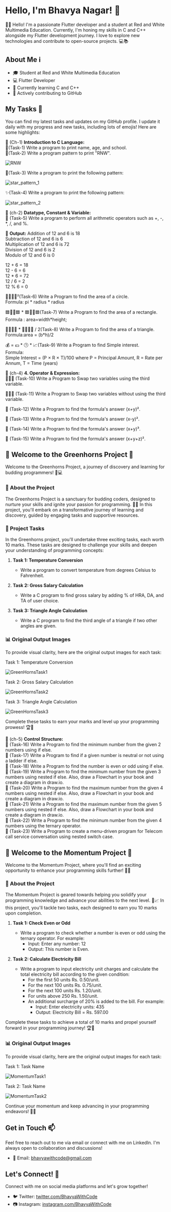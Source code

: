 # Hello, I'm Bhavya Nagar! 👋

🚀🌟 Hello! I'm a passionate Flutter developer and a student at Red and White Multimedia Education. Currently, I'm honing my skills in C and C++ alongside my Flutter development journey. I love to explore new technologies and contribute to open-source projects. 💻📚

## About Me ℹ️

- 🎓 Student at Red and White Multimedia Education
- 💻 Flutter Developer
- 🌱 Currently learning C and C++
- 🚀 Actively contributing to GitHub

## My Tasks 🚧

You can find my latest tasks and updates on my GitHub profile. I update it daily with my progress and new tasks, including lots of emojis! Here are some highlights:

📖 (Ch-1) **Introduction to C Language:**<br/>
📝(Task-1) Write a program to print name, age, and school.<br/>
🔡(Task-2) Write a program pattern to print "RNW".<br/>

![RNW](https://github.com/BhavyaWithCode/FlutterDevelopmentTask/assets/153913406/731f6a5e-2ab2-46e2-b43b-7d4edbf03029)

🌟(Task-3) Write a program to print the following pattern:<br/>

![star_pattern_1](https://github.com/BhavyaWithCode/FlutterDevelopmentTask/assets/153913406/65cd244b-921f-4790-9ec6-2735570c9a97)<br/>

✨(Task-4) Write a program to print the following pattern:<br/>

![star_pattern_2](https://github.com/BhavyaWithCode/FlutterDevelopmentTask/assets/153913406/7e3d07d9-d11b-4d76-8d8d-b860662692a9)


📖 (ch-2) **Datatype, Constant & Variable:**<br/>
🔢 (Task-5) Write a program to perform all arithmetic operators such as +, -, *, /, and %.<br/>

🎉 **Output:**
Addition of 12 and 6 is 18<br/>
Subtraction of 12 and 6 is 6<br/>
Multiplication of 12 and 6 is 72<br/>
Division of 12 and 6 is 2<br/>
Modulo of 12 and 6 is 0<br/>

12 + 6 = 18<br/>
12 - 6 = 6<br/>
12 * 6 = 72<br/>
12 / 6 = 2<br/>
12 % 6 = 0<br/>

🔴🔄📏🔴²(Task-6) Write a Program to find the area of a circle.<br/>
Formula: pi * radius * radius <br/>

🟦🔄📏🟦 * 🟦🔄📐🟦(Task-7) Write a Program to find the area of a rectangle.<br/>
Formula : area=width*height;<br/>

🔺🔄📐🔺 * 🔺🔄📏🔺 / 2(Task-8) Write a Program to find the area of a triangle.<br/>
Formula:area = (b*h)/2<br/>

💰 = 💵 * 🕒 * 📈(Task-9) Write a Program to find Simple interest.<br/>
Formula:<br/>
Simple Interest = (P × R × T)/100  where P = Principal Amount, R = Rate per Annum, T = Time (years)<br/>

📖 (ch-4) **4. Operator & Expression:**<br/>
🔁🔠🔄 (Task-10) Write a Program to Swap two variables using the third variable.<br/>

🔄🔠🔄 (Task-11) Write a Program to Swap two variables without using the third variable.<br/>

🧮 (Task-12) Write a Program to find the formula's answer (x+y)².<br/>

🧮 (Task-13) Write a Program to find the formula's answer (x-y)².<br/>

🧮 (Task-14) Write a Program to find the formula's answer (x+y)³.<br/>

🧮 (Task-15) Write a Program to find the formula's answer (x+y+z)².<br/>

## 🌟 Welcome to the Greenhorns Project 🌟

Welcome to the Greenhorns Project, a journey of discovery and learning for budding programmers! 🚀💻

### 🌱 About the Project
The Greenhorns Project is a sanctuary for budding coders, designed to nurture your skills and ignite your passion for programming. 🌿✨ In this project, you'll embark on a transformative journey of learning and discovery, guided by engaging tasks and supportive resources.

### 🎯 Project Tasks
In the Greenhorns project, you'll undertake three exciting tasks, each worth 10 marks. These tasks are designed to challenge your skills and deepen your understanding of programming concepts:

1. **Task 1: Temperature Conversion**
   - Write a program to convert temperature from degrees Celsius to Fahrenheit.

2. **Task 2: Gross Salary Calculation**
   - Write a C program to find gross salary by adding % of HRA, DA, and TA of user choice.

3. **Task 3: Triangle Angle Calculation**
   - Write a C program to find the third angle of a triangle if two other angles are given.

### 📊 Original Output Images
To provide visual clarity, here are the original output images for each task:

Task 1: Temperature Conversion<br/>

![GreenHornsTask1](https://github.com/BhavyaWithCode/FlutterDevelopmentTask/assets/153913406/b051d167-f346-4ae6-bcd1-741d8e4b15bc)

Task 2: Gross Salary Calculation<br/>

![GreenHornsTask2](https://github.com/BhavyaWithCode/FlutterDevelopmentTask/assets/153913406/e41df842-b794-4b86-a0c5-bca266688f30)

Task 3: Triangle Angle Calculation<br/>

![GreenHornsTask3](https://github.com/BhavyaWithCode/FlutterDevelopmentTask/assets/153913406/883562bd-a851-47bd-9ba1-82ae6aabad75)

Complete these tasks to earn your marks and level up your programming prowess! 🏆🚀

📖 (ch-5) **Control Structure:**<br/>
🧮 (Task-16) Write a Program to find the minimum number from the given 2 numbers using if else.<br/>
🧮 (Task-17) Write a Program to find if a given number is neutral or not using a ladder if else.<br/>
🧮 (Task-18) Write a Program to find the number is even or odd using if else.<br/>
🧮 (Task-19) Write a Program to find the minimum number from the given 3 numbers using nested if else. Also, draw a Flowchart in your book and create a diagram in draw.io.<br/>
🧮 (Task-20) Write a Program to find the maximum number from the given 4 numbers using nested if else. Also, draw a Flowchart in your book and create a diagram in draw.io.<br/>
🧮 (Task-21) Write a Program to find the maximum number from the given 5 numbers using nested if else. Also, draw a Flowchart in your book and create a diagram in draw.io.<br/>
🧮 (Task-22) Write a Program to find the minimum number from the given 4 numbers using the ternary operator.<br/>
🧮 (Task-23) Write a Program to create a menu-driven program for Telecom call service conversation using nested switch case.<br/>

## 🎉 Welcome to the Momentum Project 🎉

Welcome to the Momentum Project, where you'll find an exciting opportunity to enhance your programming skills further! 🚀💡

### 🌟 About the Project
The Momentum Project is geared towards helping you solidify your programming knowledge and advance your abilities to the next level. 💪📈 In this project, you'll tackle two tasks, each designed to earn you 10 marks upon completion.

1. **Task 1: Check Even or Odd**
   - Write a program to check whether a number is even or odd using the ternary operator. For example:
     - Input: Enter any number: 12
     - Output: This number is Even.

2. **Task 2: Calculate Electricity Bill**
   - Write a program to input electricity unit charges and calculate the total electricity bill according to the given condition:
     - For the first 50 units Rs. 0.50/unit.
     - For the next 100 units Rs. 0.75/unit.
     - For the next 100 units Rs. 1.20/unit.
     - For units above 250 Rs. 1.50/unit.
     - An additional surcharge of 20% is added to the bill. For example:
       - Input: Enter electricity units: 435
       - Output: Electricity Bill = Rs. 597.00


Complete these tasks to achieve a total of 10 marks and propel yourself forward in your programming journey! 🏆🚀

### 📊 Original Output Images
To provide visual clarity, here are the original output images for each task:

Task 1: Task Name<br/>

![MomentumTask1](![Momentum-1](https://github.com/BhavyaWithCode/FlutterDevelopmentTask/assets/153913406/735651bc-69a6-4ee3-a770-089d91cd0ea3)
)

Task 2: Task Name<br/>

![MomentumTask2](Image_Link_For_Task_2)

Continue your momentum and keep advancing in your programming endeavors! 🌟🚀


## Get in Touch 📫

Feel free to reach out to me via email or connect with me on LinkedIn. I'm always open to collaboration and discussions!

- 📧 Email: [bhavyawithcode@gmail.com](mailto:bhavyawithcode@gmail.com)

## Let's Connect! 🌟

Connect with me on social media platforms and let's grow together!

- 🐦 Twitter: [twitter.com/BhavyaWithCode](https://twitter.com/BhavyaWithCode)
- 📷 Instagram: [instagram.com/BhavyaWithCode](https://www.instagram.com/BhavyaWithCode)


